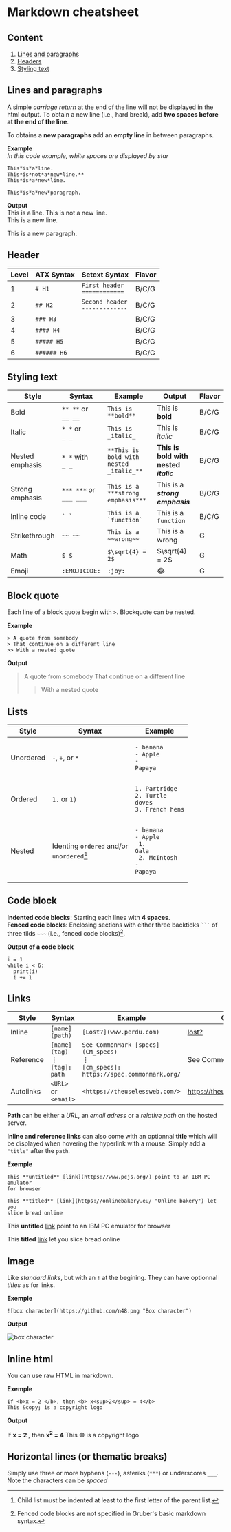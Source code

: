 # Markdown cheatsheet

## Content
1. [Lines and paragraphs](#lines-and-paragraphs)
2. [Headers](#headers)
3. [Styling text](#styling-text)

## Lines and paragraphs
A simple *carriage return* at the end of the line will not be displayed in the html
output. To obtain a new line (i.e., hard break),  add **two spaces before at the end of the line**.

To obtains a **new paragraphs** add an **empty line** in between
paragraphs.

**Example**  
*In this code example, white spaces are displayed by star*
```
This*is*a*line.
This*is*not*a*new*line.**
This*is*a*new*line.

This*is*a*new*paragraph.
```

**Output**  
This is a line.
This is not a new line.  
This is a new line.

This is a new paragraph.

## Header

| Level | ATX Syntax  | Setext Syntax                        | Flavor |
|-------|-------------|--------------------------------------|--------|
| 1     | `# H1`      | `First header` <br> `============`   | B/C/G  |
| 2     | `## H2`     | `Second header` <br> `-------------` | B/C/G  |
| 3     | `### H3`    |                                      | B/C/G  |
| 4     | `#### H4`   |                                      | B/C/G  |
| 5     | `##### H5`  |                                      | B/C/G  |
| 6     | `###### H6` |                                      | B/C/G  |


## Styling text

| Style           | Syntax                      | Example                                 | Output                                | Flavor |
|-----------------|-----------------------------|-----------------------------------------|---------------------------------------|--------|
| Bold            | `** **` or <br> `__ __`     | `This is **bold**`                      | This is **bold**                      | B/C/G  |
| Italic          | `* *` or <br> `_ _`         | `This is _italic_`                      | This is *italic*                      | B/C/G  |
| Nested emphasis | `* *` with <br> `_ _`       | `**This is bold with nested _italic_**` | **This is bold with nested _italic_** | B/C/G  |
| Strong emphasis | `*** ***` or <br> `___ ___` | `This is a ***strong emphasis***`       | This is a ***strong emphasis***       | B/C/G  |
| Inline code     | `` ` ` ``                   | `` This is a `function` ``              | This is a `function`                  | B/C/G  |
| Strikethrough   | `~~ ~~`                     | `This is a ~~wrong~~`                   | This is a ~~wrong~~                   | G      |
| Math            | `$ $`                       | `$\sqrt{4} = 2$`                        | $\sqrt{4} = 2$                        | G      |
| Emoji           | `:EMOJICODE:`               | `:joy:`                                 | :joy:                                 | G      |

## Block quote

Each line of a block quote begin with `>`. 
Blockquote can be nested.

**Example**
```
> A quote from somebody
> That continue on a different line
>> With a nested quote
```

**Output**
> A quote from somebody
> That continue on a different line
>> With a nested quote

## Lists

| Style     | Syntax                                    | Example                                                                           |
| --------- | --------------------                      | --------------------------------------------------------------------------------- |
| Unordered | `-`, `+`, or `*`                          | <pre><code>- banana</code><br><code>- Apple</code><br><code>- Papaya</code></pre> |
| Ordered   | <code>1.</code> or <code>1)</code>        | <pre><code>1. Partridge</code><br><code>2. Turtle doves</code><br><code>3. French hens</code></pre> |
| Nested    | Identing `ordered` and/or <br> `unordered`[^info2] | <pre><code>- banana </code><br><code>- Apple</code><br><code>  1. Gala</code><br><code>  2. McIntosh</code><br><code>- Papaya</code></pre>|

## Code block

**Indented code blocks**: Starting each lines with **4 spaces**.  
**Fenced code blocks**:  Enclosing sections with either three backticks <code>\`\`\`</code>
of three tilds ` ~~~ ` (i.e., fenced code blocks)[^info1].

**Output of a code block**
```
i = 1
while i < 6:
  print(i)
  i += 1
```

## Links


| Style     | Syntax                                  | Example                                                                                   | Output                                               |
|-----------|-----------------------------------------|-------------------------------------------------------------------------------------------|------------------------------------------------------|
| Inline    | `[name](path)`                          | `[Lost?](www.perdu.com)`                                                                  | [lost?](perdu.com)                                   |
| Reference | `[name](tag)` <br> ⋮ <br> `[tag]: path` | `See CommonMark [specs](CM_specs)` <br> ⋮ <br> `[cm_specs]: https://spec.commonmark.org/` | See CommonMark [specs](https://spec.commonmark.org/) |
| Autolinks | `<URL>` or `<email>`                    | `<https://theuselessweb.com/>`                                                            | <https://theuselessweb.com/>                         |

**Path** can be either a *URL*, an *email adress* or
a *relative path* on the hosted server.

**Inline and reference links** can also come with an optionnal **title** which will be displayed when
hovering the hyperlink with a mouse. Simply add a `"title"` after the
`path`.

**Exemple**
```
This **untitled** [link](https://www.pcjs.org/) point to an IBM PC emulator
for browser

This **titled** [link](https://onlinebakery.eu/ "Online bakery") let you
slice bread online
```

This **untitled** [link](https://www.pcjs.org/) point to an IBM PC emulator
for browser

This **titled** [link](https://onlinebakery.eu/ "Online bakery") let you
slice bread online

## Image

Like *standard links*, but with an `!` at the begining. They can have
optionnal *titles* as for links.

**Exemple**
```
![box character](https://github.com/n48.png "Box character") 
```

**Output**

![box character](https://github.com/n48.png "Box character") 

## Inline html

You can use raw HTML in markdown.

**Exemple**
```
If <b>x = 2 </b>, then <b> x<sup>2</sup> = 4</b>
This &copy; is a copyright logo
```

**Output**

If <b>x = 2 </b>, then <b> x<sup>2</sup> = 4</b>
This &copy; is a copyright logo

## Horizontal lines (or thematic breaks)

Simply use three or more hyphens (`---`), asteriks (`***`) or
underscores `___`. Note the characters can be *spaced*


<!--
Links can be eiter in the format `[Link](path)` or `[Link](tag)` with
later the reference to the tag `[tag]: path`

Path can be either a *relative path* within the server or a *URL*.  

**Exemple**  
```
See this [note](../43) on the difference between Grubers' markdown and CommonMark

Lost on the web? Go to [perdu.com](tag)

[tag]: perdu.com
```

**Output**  
See this [note](../43) on the difference between Grubers' markdown and CommonMark

Lost on the web? Go to [perdu.com](tag)

[tag]: perdu.com
-->


[^info1]: Fenced code blocks are not specified in Gruber's basic
    markdown syntax.
[^info2]: Child list must be indented at least to the first letter of
    the parent list.
